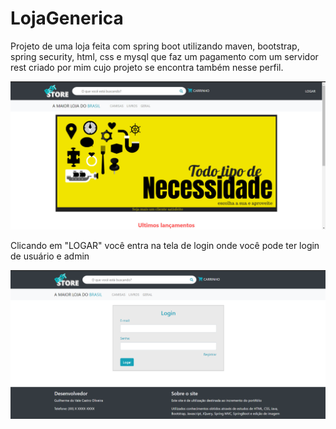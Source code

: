 # LojaGenerica
Projeto de uma loja feita com spring boot utilizando maven, bootstrap, spring security, html, css e mysql que faz um pagamento com um servidor rest criado por mim cujo projeto se encontra também nesse perfil.

![Tela Inicial](TelaInicial.jpg)

Clicando em "LOGAR" você entra na tela de login onde você pode ter login de usuário e admin

![Tela Inicial](telaLogin.png)
